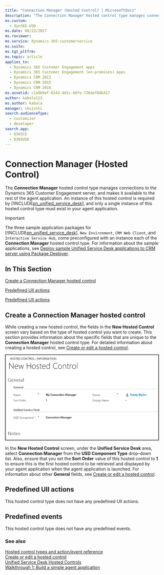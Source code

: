 ```yaml
---
title: "Connection Manager (Hosted Control) | MicrosoftDocs"
description: "The Connection Manager hosted control type manages connections to the Dynamics 365 Customer Engagement server, and makes it available to the rest of the agent application."
ms.custom: 
  - dyn365-USD
ms.date: 08/23/2017
ms.reviewer: 
ms.service: dynamics-365-customerservice
ms.suite: 
ms.tgt_pltfrm: 
ms.topic: article
applies_to: 
  - Dynamics 365 Customer Engagement apps
  - Dynamics 365 Customer Engagement (on-premises) apps
  - Dynamics CRM 2013
  - Dynamics CRM 2015
  - Dynamics CRM 2016
ms.assetid: c1a9b9ef-6243-4d1c-b0fe-726def04b417
author: kabala123
ms.author: kabala
manager: shujoshi
search.audienceType: 
  - customizer
  - developer
search.app: 
  - D365CE
  - D365USD
---
```

# Connection Manager (Hosted Control)
The **Connection Manager** hosted control type manages connections to the Dynamics 365 Customer Engagement server, and makes it available to the rest of the agent application. An instance of this hosted control is required by [!INCLUDE[pn_unified_service_desk](../includes/pn-unified-service-desk.md)], and only a single instance of this hosted control type must exist in your agent application.  
  
> [!IMPORTANT]
>  The three sample application packages for [!INCLUDE[pn_unified_service_desk](../includes/pn-unified-service-desk.md)], `New Environment`, `CRM Web Client`, and `Interactive Service Hub`, come preconfigured with an instance each of the **Connection Manager** hosted control type. For information about the sample applications, see [Deploy sample Unified Service Desk applications to CRM server using Package Deployer](admin/deploy-sample-unified-service-desk-applications-using-package-deployer.md).  
  
## In This Section  
 [Create a Connection Manager hosted control](../unified-service-desk/connection-manager-hosted-control.md#create)  
  
 [Predefined UII actions](../unified-service-desk/connection-manager-hosted-control.md#UIIactions)  
  
 [Predefined UII actions](../unified-service-desk/connection-manager-hosted-control.md#UIIactions)  
  
<a name="create"></a>   
## Create a Connection Manager hosted control  
 While creating a new hosted control, the fields in the **New Hosted Control** screen vary based on the type of hosted control you want to create. This section provides information about the specific fields that are unique to the **Connection Manager** hosted control type. For detailed information about creating a hosted control, see [Create or edit a hosted control](../unified-service-desk/create-edit-hosted-control.md).  
  
 ![Connection manager hosted control](../unified-service-desk/media/crm-itpro-usd-connectionmanagerhostedcontrol.PNG "Connection manager hosted control")  
  
 In the **New Hosted Control** screen, under the **Unified Service Desk** area, select **Connection Manager** from the **USD Component Type** drop-down list. Also, ensure that you set the **Sort Order** value of this hosted control to **1** to ensure this is the first hosted control to be retrieved and displayed by your agent application when the agent application is launched. For information about other **General** fields, see [Create or edit a hosted control](../unified-service-desk/create-edit-hosted-control.md).  
  
<a name="UIIactions"></a>   
## Predefined UII actions  
 This hosted control type does not have any predefined UII actions.  
  
<a name="events"></a>   
## Predefined events  
 This hosted control type does not have any predefined events.  
  
### See also  
 [Hosted control types and action/event reference](../unified-service-desk/hosted-control-types-action-event-reference.md)   
 [Create or edit a hosted control](../unified-service-desk/create-edit-hosted-control.md)   
 [Unified Service Desk Hosted Controls](../unified-service-desk/unified-service-desk-hosted-controls.md)   
 [Walkthrough 1: Build a simple agent application](../unified-service-desk/walkthrough-1-build-a-simple-agent-application.md)
